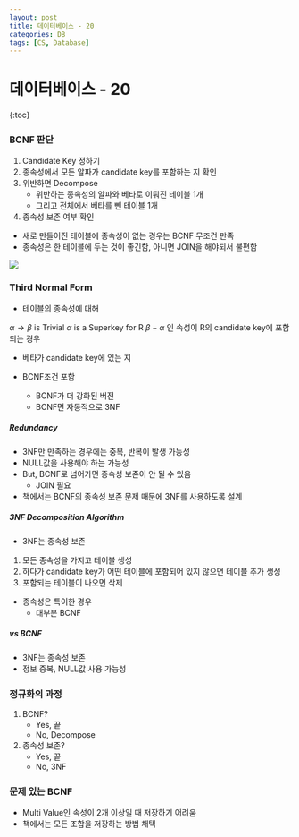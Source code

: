 ```yaml
---
layout: post
title: 데이터베이스 - 20
categories: DB
tags: [CS, Database]
---
```


# 데이터베이스 - 20

{:toc}

### BCNF 판단

1. Candidate Key 정하기
2. 종속성에서 모든 알파가 candidate key를 포함하는 지 확인
3. 위반하면 Decompose
   - 위반하는 종속성의 알파와 베타로 이뤄진 테이블 1개
   - 그리고 전체에서 베타를 뺀 테이블 1개
4. 종속성 보존 여부 확인

- 새로 만들어진 테이블에 종속성이 없는 경우는 BCNF 무조건 만족
- 종속성은 한 테이블에 두는 것이 좋긴함, 아니면 JOIN을 해야되서 불편함

<img src="https://github.com/L-Hyun/L-Hyun.github.io/blob/main/assets/DB/20-1.png?raw=true" />

### Third Normal Form

- 테이블의 종속성에 대해

$\alpha \rightarrow \beta$ is Trivial
$\alpha$ is a Superkey for R
$\beta - \alpha$ 인 속성이 R의 candidate key에 포함되는 경우

- 베타가 candidate key에 있는 지

- BCNF조건 포함
  - BCNF가 더 강화된 버전
  - BCNF면 자동적으로 3NF

##### Redundancy

- 3NF만 만족하는 경우에는 중복, 반복이 발생 가능성
- NULL값을 사용해야 하는 가능성
- But, BCNF로 넘어가면 종속성 보존이 안 될 수 있음
  - JOIN 필요
- 책에서는 BCNF의 종속성 보존 문제 때문에 3NF를 사용하도록 설계

##### 3NF Decomposition Algorithm

- 3NF는 종속성 보존

1. 모든 종속성을 가지고 테이블 생성
2. 하다가 candidate key가 어떤 테이블에 포함되어 있지 않으면 테이블 추가 생성
3. 포함되는 테이블이 나오면 삭제

- 종속성은 특이한 경우
  - 대부분 BCNF

##### vs BCNF

- 3NF는 종속성 보존
- 정보 중복, NULL값 사용 가능성

### 정규화의 과정

1. BCNF?
   - Yes, 끝
   - No, Decompose
2. 종속성 보존?
   - Yes, 끝
   - No, 3NF

### 문제 있는 BCNF

- Multi Value인 속성이 2개 이상일 때 저장하기 어려움
- 책에서는 모든 조합을 저장하는 방법 채택
